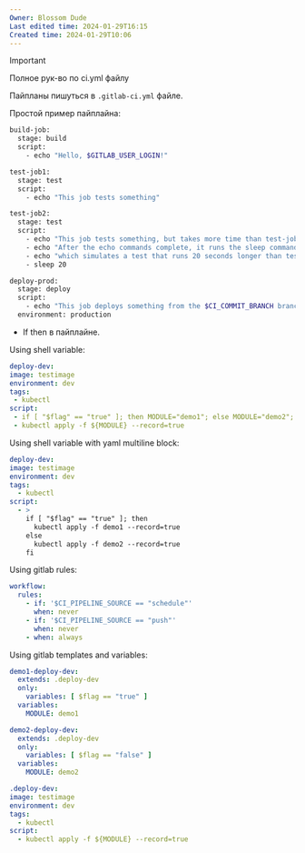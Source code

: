 ```yaml
---
Owner: Blossom Dude
Last edited time: 2024-01-29T16:15
Created time: 2024-01-29T10:06
---
```

> [!important]  
> Полное рук-во по ci.yml файлу  

Пайпланы пишуться в `.gitlab-ci.yml` файле.  
  
Простой пример пайплайна:
```Bash
build-job:
  stage: build
  script:
	- echo "Hello, $GITLAB_USER_LOGIN!"

test-job1:
  stage: test
  script:
	- echo "This job tests something"

test-job2:
  stage: test
  script:
	- echo "This job tests something, but takes more time than test-job1."
	- echo "After the echo commands complete, it runs the sleep command for 20 seconds"
	- echo "which simulates a test that runs 20 seconds longer than test-job1"
	- sleep 20

deploy-prod:
  stage: deploy
  script:
	- echo "This job deploys something from the $CI_COMMIT_BRANCH branch."
  environment: production
```

- If then в пайплайне.

Using shell variable:
```YAML
deploy-dev:
image: testimage
environment: dev
tags:
 - kubectl
script:
 - if [ "$flag" == "true" ]; then MODULE="demo1"; else MODULE="demo2"; fi
 - kubectl apply -f ${MODULE} --record=true
```

Using shell variable with yaml multiline block:
```YAML
deploy-dev:
image: testimage
environment: dev
tags:
  - kubectl
script:
  - >
	if [ "$flag" == "true" ]; then
	  kubectl apply -f demo1 --record=true
	else
	  kubectl apply -f demo2 --record=true
	fi
```

Using gitlab rules:
```YAML
workflow:
  rules:
	- if: '$CI_PIPELINE_SOURCE == "schedule"'
	  when: never
	- if: '$CI_PIPELINE_SOURCE == "push"'
	  when: never
	- when: always
```

Using gitlab templates and variables:
```YAML
demo1-deploy-dev:
  extends: .deploy-dev
  only:
	variables: [ $flag == "true" ]
  variables:
	MODULE: demo1

demo2-deploy-dev:
  extends: .deploy-dev
  only:
	variables: [ $flag == "false" ]
  variables:
	MODULE: demo2

.deploy-dev:
image: testimage
environment: dev
tags:
  - kubectl
script:
  - kubectl apply -f ${MODULE} --record=true
```